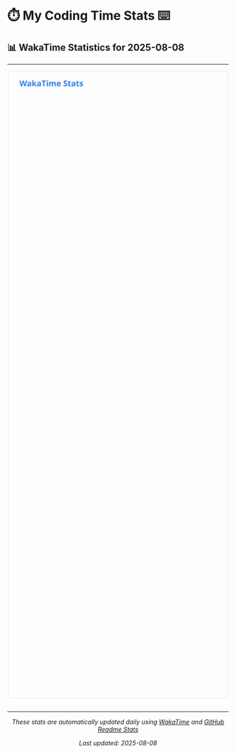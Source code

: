 # ⏱️ My Coding Time Stats ⌨️

## 📊 WakaTime Statistics for 2025-08-08

---

<div align="center">

<img src="./images/wakatime-stats-2025-08-08.svg" alt="WakaTime Stats" width="500">

</div>

---

<div align="center">

*These stats are automatically updated daily using [WakaTime](https://wakatime.com) and [GitHub Readme Stats](https://github.com/anuraghazra/github-readme-stats)*

*Last updated: 2025-08-08*
</div>
